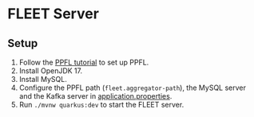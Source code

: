 # FLEET Server

## Setup
1) Follow the [PPFL tutorial](https://github.com/HenryHu2000/PPFL/blob/main/README.md) to set up PPFL.
2) Install OpenJDK 17.
3) Install MySQL.
4) Configure the PPFL path (`fleet.aggregator-path`), the MySQL server and the Kafka server in [application.properties](src/main/resources/application.properties).
5) Run `./mvnw quarkus:dev` to start the FLEET server.
